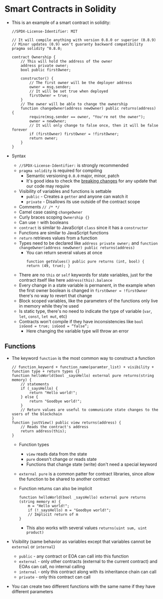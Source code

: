 # Smart Contracts in Solidity

-   This is an example of a smart contract in solidity:

    ```Solidity
    //SPDX-License-Identifier: MIT

    // It will compile anything with version 0.8.0 or superior (0.8.9)
    // Minor updates (0.9) won't guaranty backward compatibility
    pragma solidity ^0.8.0;

    contract Ownership {
        // This will hold the address of the owner
        address private owner;
        bool public firstOwner;

        constructor() {
            // The first owner will be the deployer address
            owner = msg.sender;
            // It will be set true when deployed
            firstOwner = true;
        }
        // The owner will be able to change the ownership
        function changeOwner(address newOwner) public returns(address) {
            require(msg.sender == owner, "You're not the owner");
            owner = newOwner;
            // It will only change to false once, then it will be false forever
            if (firstOwner) firstOwner = !firstOwner;
            return owner;
        }
    }
    ```

-   Syntax
    -   `//SPDX-License-Identifier:` is strongly recommended
    -   `pragma solidity` is required for compiling
        -   Semantic versioning `0.0.0` major, minor, patch
        -   It's good idea to check the [breaking changes](https://docs.soliditylang.org/en/v0.6.2/050-breaking-changes.html) for any update that our code may require
    -   Visibility of variables and functions is settable
        -   `public` - Creates a `getter` and anyone can watch it
        -   `private` - Disallows its use outside of the contract scope
    -   Comments `// /* */`
    -   Camel case casing `changeOwner`
    -   Curly braces scoping `Ownership {}`
    -   Can use `!` with booleans
    -   `contract` is similar to JavaScript `class` since it has a `constructor`
    -   Functions are similar to JavaScript functions
    -   `return` retrieves values from a function
    -   Types need to be declared like `address private owner;` and `function changeOwner(address newOwner) public returns(address)`
        -   You can return several values at once
            ```Solidity
            function getValues() public pure returns (int, bool) { return (49, true); }
            ```
    -   There are no `this` or `self` keywords for state variables, just for the contract itself like here `address(this).balance`
    -   Every change in a state variable is permanent, in the example when the first owner boolean is changed in `firstOwner = !firstOwner` there's no way to revert that change
    -   Block scoped variables, like the parameters of the functions only live in memory while they're used
    -   Is static type, there's no need to indicate the type of variable (`var`, `let`, `const`, `let mut`, etc)
    -   Contracts won't compile if they have inconsistencies like `bool isGood = true; isGood = “false”;`
        -   Here changing the variable type will throw an error

## Functions

-   The keyword `function` is the most common way to construct a function

    ```Solidity
    // function_keyword + function_name(paramter_list) + visibility + function type + return types {}
    function helloWorld(bool _saysHello) external pure returns(string memory) {
        // statements
        if (_saysHello) {
            return "Hello world!";
        } else {
            return "Goodbye world!";
        }
        // Return values are useful to communicate state changes to the users of the blockchain
    }
    function justView() public view returns(address) {
        // Reads the contract's address
        return address(this);
    }
    ```

    -   Function types
        -   `view` reads data from the state
        -   `pure` doesn't change or reads state
        -   Functions that change state (write) don't need a special keyword
    -   `external pure` is a common patter for contract libraries, since allow the function to be shared to another contract
    -   Function returns can also be implicit

        ```Solidity
        function helloWorld(bool _saysHello) external pure returns (string memory m) {
            m = "Hello world!";
            if (!_saysHello) m = "Goodbye world!";
            // Implicit return of m
        }
        ```

        -   This also works with several values `returns(uint sum, uint product)`

-   Visibility (same behavior as variables except that variables cannot be `external` or `internal`)
    -   `public` - any contract or EOA can call into this function
    -   `external` - only other contracts (external to the current contract) and EOAs can call, no internal calling
    -   `internal` - only this contract along with its inheritance chain can call
    -   `private` - only this contract can call
-   You can create two different functions with the same name if they have different parameters
